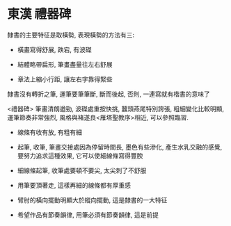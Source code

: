 # 東漢 禮器碑

隸書的主要特征是取橫勢, 表現橫勢的方法有三:

- 橫畫寫得舒展, 跌宕, 有波磔

- 結體略帶扁形, 筆畫盡量往左右舒展

- 章法上縮小行距, 讓左右字靠得緊些

隸書沒有轉折之筆, 運筆要筆筆斷, 斷而後起, 否則, 一連寫就有楷書的意味了

<禮器碑> 筆畫清朗遒勁, 波磔處重按快挑, 蠶頭燕尾特別誇張, 粗細變化比較明顯, 運筆節奏非常強烈, 風格與褚遂良<雁塔聖教序>相近, 可以參照臨習.

- 線條有收有放, 有粗有細

- 起筆, 收筆, 筆畫交接處因為停留時間長, 墨色有些滲化, 產生水乳交融的感覺, 要努力追求這種效果, 它可以使細線條寫得豐腴

- 細線條起筆, 收筆處要頓不要尖, 太尖刺了不舒服

- 用筆要頂著走, 這樣再細的線條都有厚重感

- 臂肘的橫向擺動明顯大於縱向擺動, 這是隸書的一大特征

- 希望作品有節奏韻律, 用筆必須有節奏韻律, 這是前提
